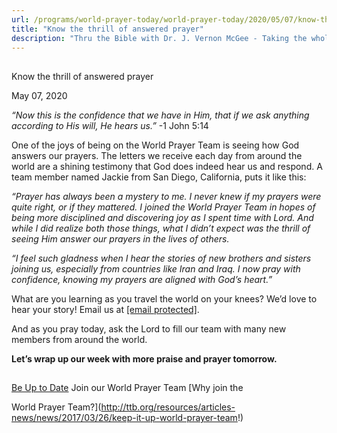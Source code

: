 ```yaml
---
url: /programs/world-prayer-today/world-prayer-today/2020/05/07/know-the-thrill-of-answered-prayer
title: "Know the thrill of answered prayer"
description: "Thru the Bible with Dr. J. Vernon McGee - Taking the whole Word to the whole world"
---
```







## 
 Know the thrill of answered prayer


May 07, 2020




*“Now this is the confidence that we have in Him, that if we ask anything according to His will, He hears us.”* -1 John 5:14


One of the joys of being on the World Prayer Team is seeing how God answers our prayers. The letters we receive each day from around the world are a shining testimony that God does indeed hear us and respond. A team member named Jackie from San Diego, California, puts it like this:


*“Prayer has always been a mystery to me. I never knew if my prayers were quite right, or if they mattered. I joined the World Prayer Team in hopes of being more disciplined and discovering joy as I spent time with Lord. And while I did realize both those things, what I didn’t expect was the thrill of seeing Him answer our prayers in the lives of others.*


*“I feel such gladness when I hear the stories of new brothers and sisters joining us, especially from countries like Iran and Iraq. I now pray with confidence, knowing my prayers are aligned with God’s heart.”*


What are you learning as you travel the world on your knees? We’d love to hear your story! Email us at [[email protected]](/cdn-cgi/l/email-protection#fdbf949f9198bf888ebda9a9bfd3928f9a).


And as you pray today, ask the Lord to fill our team with many new members from around the world. 


**Let’s wrap up our week with more praise and prayer tomorrow.**







## 




[Be Up to Date](http://feeds.feedburner.com/WorldPrayerToday "World Prayer Today RSS Feed")
Join our World Prayer Team
[Why join the  

World Prayer Team?](http://ttb.org/resources/articles-news/news/2017/03/26/keep-it-up-world-prayer-team!)





